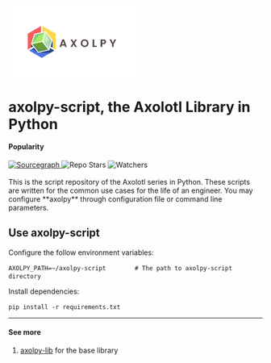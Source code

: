 <img src="images/axolpy-logo-transparent.svg" width="50%" />

# axolpy-script, the Axolotl Library in Python
#### Popularity
<div align="left">
  <a href="https://sourcegraph.com/github.com/tchiunam/axolpy-script?badge">
    <img alt="Sourcegraph" src="https://sourcegraph.com/github.com/tchiunam/axolpy-script/-/badge.svg" />
  </a>
  <img alt="Repo Stars" src="https://img.shields.io/github/stars/tchiunam/axolpy-script?style=social" />
  <img alt="Watchers" src="https://img.shields.io/github/watchers/tchiunam/axolpy-script?style=social" />
</div>

<br />
This is the script repository of the Axolotl series in Python. These
scripts are written for the common use cases for the life of an engineer.
You may configure **axolpy** through configuration file or command
line parameters.

## Use axolpy-script
Configure the follow environment variables:
```
AXOLPY_PATH=~/axolpy-script        # The path to axolpy-script directory
```

Install dependencies:
```
pip install -r requirements.txt
```

---
#### See more  
1. [axolpy-lib](https://github.com/tchiunam/axolpy-lib) for the base library
